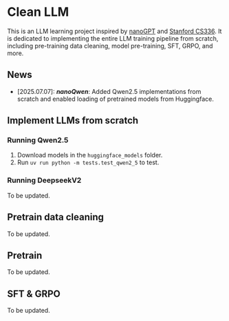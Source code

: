 # Clean LLM
This is an LLM learning project inspired by [nanoGPT](https://github.com/karpathy/nanoGPT) and [Stanford CS336](https://github.com/stanford-cs336). It is dedicated to implementing the entire LLM training pipeline from scratch, including pre-training data cleaning, model pre-training, SFT, GRPO, and more.


## News

- [2025.07.07]: ***nanoQwen***: Added Qwen2.5 implementations from scratch and enabled loading of pretrained models from Huggingface.


## Implement LLMs from scratch

### Running Qwen2.5
1. Download models in the `huggingface_models` folder.  
2. Run `uv run python -m tests.test_qwen2_5` to test.

### Running DeepseekV2
To be updated.

## Pretrain data cleaning
To be updated.

## Pretrain
To be updated.

## SFT & GRPO
To be updated.